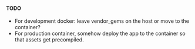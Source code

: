 #### TODO
- For development docker: leave vendor_gems on the host or move to the container?
- For production container, somehow deploy the app to the container so that assets get precompiled.
